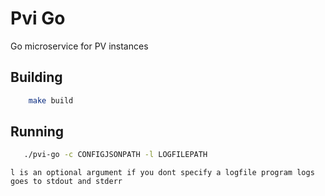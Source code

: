 # Pvi Go

Go microservice for PV instances

## Building

```bash
	make build
```

## Running

```bash
   ./pvi-go -c CONFIGJSONPATH -l LOGFILEPATH
```

``` l is an optional argument if you dont specify a logfile program logs goes to stdout and stderr ```